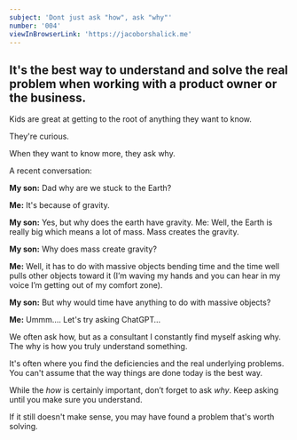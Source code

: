 ```yaml
---
subject: 'Dont just ask "how", ask "why"'
number: '004'
viewInBrowserLink: 'https://jacoborshalick.me'
---
```


## It's the best way to understand and solve the real problem when working with a product owner or the business.

Kids are great at getting to the root of anything they want to know.

They're curious.

When they want to know more, they ask why.

A recent conversation:

__My son:__  Dad why are we stuck to the Earth?

__Me:__  It's because of gravity.

__My son:__  Yes, but why does the earth have gravity.
Me:  Well, the Earth is really big which means a lot of mass.  Mass creates the gravity.

__My son:__  Why does mass create gravity?

__Me:__  Well, it has to do with massive objects bending time and the time well pulls other objects toward it (I’m waving my hands and you can hear in my voice I’m getting out of my comfort zone).

__My son:__  But why would time have anything to do with massive objects?

__Me:__  Ummm….   Let's try asking ChatGPT…

We often ask how, but as a consultant I constantly find myself asking why.  The why is how you truly understand something.

It's often where you find the deficiencies and the real underlying problems.  You can't assume that the way things are done today is the best way.

While the *how* is certainly important, don’t forget to ask *why*.  Keep asking until you make sure you understand.

If it still doesn't make sense, you may have found a problem that's worth solving.